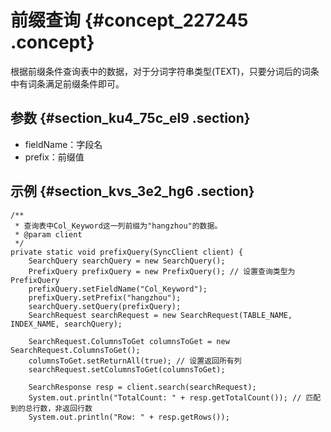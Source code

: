 # 前缀查询 {#concept_227245 .concept}

根据前缀条件查询表中的数据，对于分词字符串类型\(TEXT\)，只要分词后的词条中有词条满足前缀条件即可。

## 参数 {#section_ku4_75c_el9 .section}

-   fieldName：字段名
-   prefix：前缀值

## 示例 {#section_kvs_3e2_hg6 .section}

``` {#codeblock_787_wro_lzd}
/**
 * 查询表中Col_Keyword这一列前缀为"hangzhou"的数据。
 * @param client
 */
private static void prefixQuery(SyncClient client) {
    SearchQuery searchQuery = new SearchQuery();
    PrefixQuery prefixQuery = new PrefixQuery(); // 设置查询类型为PrefixQuery
    prefixQuery.setFieldName("Col_Keyword");
    prefixQuery.setPrefix("hangzhou");
    searchQuery.setQuery(prefixQuery);
    SearchRequest searchRequest = new SearchRequest(TABLE_NAME, INDEX_NAME, searchQuery);

    SearchRequest.ColumnsToGet columnsToGet = new SearchRequest.ColumnsToGet();
    columnsToGet.setReturnAll(true); // 设置返回所有列
    searchRequest.setColumnsToGet(columnsToGet);

    SearchResponse resp = client.search(searchRequest);
    System.out.println("TotalCount: " + resp.getTotalCount()); // 匹配到的总行数，非返回行数
    System.out.println("Row: " + resp.getRows());
```

